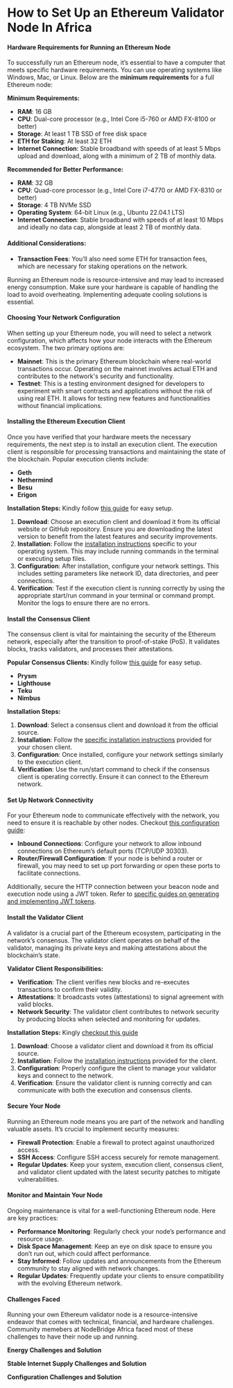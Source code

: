 # How to Set Up an Ethereum Validator Node In Africa

#### Hardware Requirements for Running an Ethereum Node

To successfully run an Ethereum node, it’s essential to have a computer that meets specific hardware requirements. You can use operating systems like Windows, Mac, or Linux. Below are the **minimum requirements** for a full Ethereum node:

**Minimum Requirements:**

* **RAM**: 16 GB
* **CPU**: Dual-core processor (e.g., Intel Core i5-760 or AMD FX-8100 or better)
* **Storage**: At least 1 TB SSD of free disk space
* **ETH for Staking**: At least 32 ETH
* **Internet Connection**: Stable broadband with speeds of at least 5 Mbps upload and download, along with a minimum of 2 TB of monthly data.

**Recommended for Better Performance:**

* **RAM**: 32 GB
* **CPU**: Quad-core processor (e.g., Intel Core i7-4770 or AMD FX-8310 or better)
* **Storage**: 4 TB NVMe SSD
* **Operating System**: 64-bit Linux (e.g., Ubuntu 22.04.1 LTS)
* **Internet Connection**: Stable broadband with speeds of at least 10 Mbps and ideally no data cap, alongside at least 2 TB of monthly data.

#### Additional Considerations:

* **Transaction Fees**: You’ll also need some ETH for transaction fees, which are necessary for staking operations on the network.

Running an Ethereum node is resource-intensive and may lead to increased energy consumption. Make sure your hardware is capable of handling the load to avoid overheating. Implementing adequate cooling solutions is essential.

#### Choosing Your Network Configuration

When setting up your Ethereum node, you will need to select a network configuration, which affects how your node interacts with the Ethereum ecosystem. The two primary options are:

* **Mainnet**: This is the primary Ethereum blockchain where real-world transactions occur. Operating on the mainnet involves actual ETH and contributes to the network's security and functionality.
* **Testnet**: This is a testing environment designed for developers to experiment with smart contracts and applications without the risk of using real ETH. It allows for testing new features and functionalities without financial implications.

#### Installing the Ethereum Execution Client

Once you have verified that your hardware meets the necessary requirements, the next step is to install an execution client. The execution client is responsible for processing transactions and maintaining the state of the blockchain. Popular execution clients include:

* **Geth**
* **Nethermind**
* **Besu**
* **Erigon**

**Installation Steps:** Kindly follow [this guide](ethereum-staking-guide/ethereum-staking-guide/setting-up-a-validator-on--holesky-testnet/step-3-installing-execution-client/) for easy setup.

1. **Download**: Choose an execution client and download it from its official website or GitHub repository. Ensure you are downloading the latest version to benefit from the latest features and security improvements.
2. **Installation**: Follow the [installation instructions](ethereum-staking-guide/ethereum-staking-guide/setting-up-a-validator-on--holesky-testnet/step-3-installing-execution-client/) specific to your operating system. This may include running commands in the terminal or executing setup files.
3. **Configuration**: After installation, configure your network settings. This includes setting parameters like network ID, data directories, and peer connections.
4. **Verification**: Test if the execution client is running correctly by using the appropriate start/run command in your terminal or command prompt. Monitor the logs to ensure there are no errors.

#### Install the Consensus Client

The consensus client is vital for maintaining the security of the Ethereum network, especially after the transition to proof-of-stake (PoS). It validates blocks, tracks validators, and processes their attestations.

**Popular Consensus Clients:** Kindly follow [this guide](ethereum-staking-guide/ethereum-staking-guide/setting-up-a-validator-on--holesky-testnet/step-4-installing-consensus-client/) for easy setup.

* **Prysm**
* **Lighthouse**
* **Teku**
* **Nimbus**

**Installation Steps:**

1. **Download**: Select a consensus client and download it from the official source.
2. **Installation**: Follow the [specific installation instructions](ethereum-staking-guide/ethereum-staking-guide/setting-up-a-validator-on--holesky-testnet/step-4-installing-consensus-client/) provided for your chosen client.
3. **Configuration**: Once installed, configure your network settings similarly to the execution client.
4. **Verification**: Use the run/start command to check if the consensus client is operating correctly. Ensure it can connect to the Ethereum network.

#### Set Up Network Connectivity

For your Ethereum node to communicate effectively with the network, you need to ensure it is reachable by other nodes. Checkout [this configuration guide](ethereum-staking-guide/ethereum-staking-guide/setting-up-a-validator-on--holesky-testnet/step-2-configuring-node.md):

* **Inbound Connections**: Configure your network to allow inbound connections on Ethereum’s default ports (TCP/UDP 30303).
* **Router/Firewall Configuration**: If your node is behind a router or firewall, you may need to set up port forwarding or open these ports to facilitate connections.

Additionally, secure the HTTP connection between your beacon node and execution node using a JWT token. Refer to [specific guides on generating and implementing JWT tokens](ethereum-staking-guide/ethereum-staking-guide/setting-up-a-validator-on--holesky-testnet/step-2-configuring-node.md).

#### Install the Validator Client

A validator is a crucial part of the Ethereum ecosystem, participating in the network’s consensus. The validator client operates on behalf of the validator, managing its private keys and making attestations about the blockchain’s state.&#x20;

**Validator Client Responsibilities:**

* **Verification**: The client verifies new blocks and re-executes transactions to confirm their validity.
* **Attestations**: It broadcasts votes (attestations) to signal agreement with valid blocks.
* **Network Security**: The validator client contributes to network security by producing blocks when selected and monitoring for updates.

**Installation Steps:** Kingly [checkout this guide](ethereum-staking-guide/ethereum-staking-guide/setting-up-a-validator-on--holesky-testnet/step-5-installing-validator/)

1. **Download**: Choose a validator client and download it from its official source.
2. **Installation**: Follow the [installation instructions](ethereum-staking-guide/ethereum-staking-guide/setting-up-a-validator-on--holesky-testnet/step-5-installing-validator/) provided for the client.
3. **Configuration**: Properly configure the client to manage your validator keys and connect to the network.
4. **Verification**: Ensure the validator client is running correctly and can communicate with both the execution and consensus clients.

#### Secure Your Node

Running an Ethereum node means you are part of the network and handling valuable assets. It’s crucial to implement security measures:

* **Firewall Protection**: Enable a firewall to protect against unauthorized access.
* **SSH Access**: Configure SSH access securely for remote management.
* **Regular Updates**: Keep your system, execution client, consensus client, and validator client updated with the latest security patches to mitigate vulnerabilities.

#### Monitor and Maintain Your Node

Ongoing maintenance is vital for a well-functioning Ethereum node. Here are key practices:

* **Performance Monitoring**: Regularly check your node’s performance and resource usage.
* **Disk Space Management**: Keep an eye on disk space to ensure you don’t run out, which could affect performance.
* **Stay Informed**: Follow updates and announcements from the Ethereum community to stay aligned with network changes.
* **Regular Updates**: Frequently update your clients to ensure compatibility with the evolving Ethereum network.

#### Challenges Faced

Running your own Ethereum validator node is a resource-intensive endeavor that comes with technical, financial, and hardware challenges. Community memebers at NodeBridge Africa faced most of these challenges to have their node up and running.



**Energy Challenges and Solution**



**Stable Internet Supply Challenges and Solution**



**Configuration Challenges and Solution**



